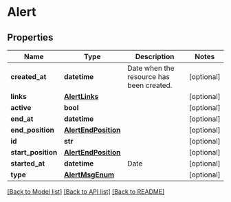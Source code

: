 # Alert

## Properties
Name | Type | Description | Notes
------------ | ------------- | ------------- | -------------
**created_at** | **datetime** | Date when the resource has been created. | [optional] 
**links** | [**AlertLinks**](AlertLinks.md) |  | [optional] 
**active** | **bool** |  | [optional] 
**end_at** | **datetime** |  | [optional] 
**end_position** | [**AlertEndPosition**](AlertEndPosition.md) |  | [optional] 
**id** | **str** |  | [optional] 
**start_position** | [**AlertEndPosition**](AlertEndPosition.md) |  | [optional] 
**started_at** | **datetime** | Date | [optional] 
**type** | [**AlertMsgEnum**](AlertMsgEnum.md) |  | [optional] 

[[Back to Model list]](../../README.md#documentation-for-models) [[Back to API list]](../../README.md#documentation-for-api-endpoints) [[Back to README]](../../README.md)


